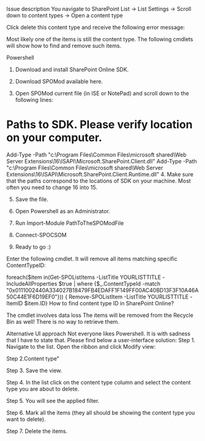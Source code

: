 Issue description
You navigate to SharePoint List -> List Settings -> Scroll down to content types -> Open a content type
 

Click delete this content type and receive the following error message:

 

Most likely one of the items is still the content type. The following cmdlets will show how to find and remove such items.

 

Powershell
1. Download and install SharePoint Online SDK.
2. Download SPOMod available here.

3. Open SPOMod current file (in ISE or NotePad) and scroll down to the following lines:

 

# Paths to SDK. Please verify location on your computer.
Add-Type -Path "c:\Program Files\Common Files\microsoft shared\Web Server Extensions\16\ISAPI\Microsoft.SharePoint.Client.dll"
Add-Type -Path "c:\Program Files\Common Files\microsoft shared\Web Server Extensions\16\ISAPI\Microsoft.SharePoint.Client.Runtime.dll"
4. Make sure that the paths correspond to the locations of SDK on your machine. Most often you need to change 16 into 15.

5. Save the file.

6. Open Powershell as an Administrator.

7. Run Import-Module PathToTheSPOModFile

8. Connect-SPOCSOM

9. Ready to go :)

Enter the following cmdlet. It will remove all items matching specific ContentTypeID:

 

foreach($item in(Get-SPOListItems -ListTitle YOURLISTTITLE -IncludeAllProperties $true | where {$_.ContentTypeId -match "0x0111002440A334027B18479FB4EDAFF1F149FF00AC40BD13F3F10A46A50C44E1F6D19EF0"})) { Remove-SPOListItem -ListTitle YOURLISTTITLE -ItemID $item.ID}
How to find content type ID in SharePoint Online?

 

 

The cmdlet involves data loss
The items will be removed from the Recycle Bin as well! There is no way to retrieve them.

 

Alternative UI approach
Not everyone likes Powershell. It is with sadness that I have to state that. Please find below a user-interface solution:
Step 1. Navigate to the list. Open the ribbon and click Modify view:

 

Step 2.Content type"

 

Step 3. Save the view.

Step 4. In the list click on the content type column and select the content type you are about to delete.

 

Step 5. You will see the applied filter.

 

Step 6. Mark all the items (they all should be showing the content type you want to delete).

 

Step 7. Delete the items.

 

 
